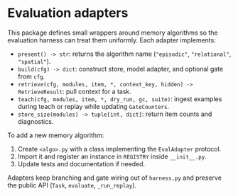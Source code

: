 # Evaluation adapters

This package defines small wrappers around memory algorithms so the evaluation
harness can treat them uniformly. Each adapter implements:

- `present() -> str`: returns the algorithm name (`"episodic"`, `"relational"`,
  `"spatial"`).
- `build(cfg) -> dict`: construct store, model adapter, and optional gate from
  `cfg`.
- `retrieve(cfg, modules, item, *, context_key, hidden) -> RetrieveResult`:
  pull context for a task.
- `teach(cfg, modules, item, *, dry_run, gc, suite)`:
  ingest examples during teach or replay while updating `GateCounters`.
- `store_size(modules) -> tuple[int, dict]`: return item counts and diagnostics.

To add a new memory algorithm:

1. Create `<algo>.py` with a class implementing the `EvalAdapter` protocol.
2. Import it and register an instance in `REGISTRY` inside `__init__.py`.
3. Update tests and documentation if needed.

Adapters keep branching and gate wiring out of `harness.py` and preserve the
public API (`Task`, `evaluate`, `_run_replay`).
